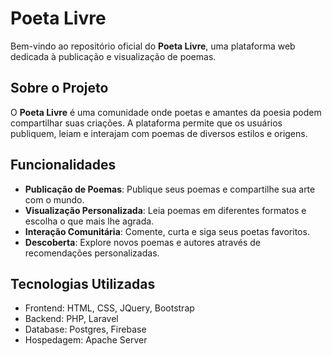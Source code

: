 # Poeta Livre

Bem-vindo ao repositório oficial do **Poeta Livre**, uma plataforma web dedicada à publicação e visualização de poemas.

## Sobre o Projeto

O **Poeta Livre** é uma comunidade onde poetas e amantes da poesia podem compartilhar suas criações. A plataforma permite que os usuários publiquem, leiam e interajam com poemas de diversos estilos e origens.

## Funcionalidades

- **Publicação de Poemas**: Publique seus poemas e compartilhe sua arte com o mundo.
- **Visualização Personalizada**: Leia poemas em diferentes formatos e escolha o que mais lhe agrada.
- **Interação Comunitária**: Comente, curta e siga seus poetas favoritos.
- **Descoberta**: Explore novos poemas e autores através de recomendações personalizadas.

## Tecnologias Utilizadas

- Frontend: HTML, CSS, JQuery, Bootstrap
- Backend: PHP, Laravel
- Database: Postgres, Firebase
- Hospedagem: Apache Server